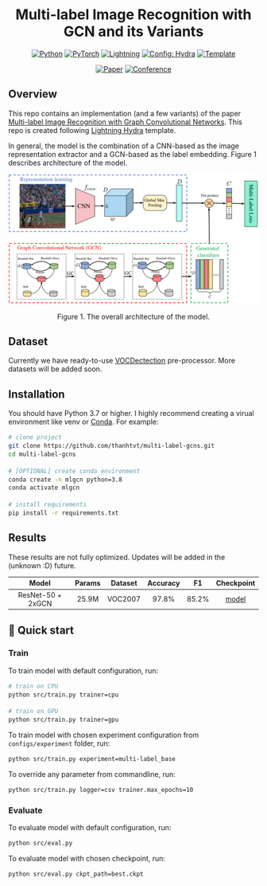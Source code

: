 <div align="center">

# Multi-label Image Recognition with GCN and its Variants

<a href="https://github.com/pre-commit/pre-commit"><img alt="Python" src="https://img.shields.io/badge/-Python_3.6+-blue?logo=python&logoColor=white"></a>
<a href="https://pytorch.org/get-started/locally/"><img alt="PyTorch" src="https://img.shields.io/badge/PyTorch-ee4c2c?logo=pytorch&logoColor=white"></a>
<a href="https://pytorchlightning.ai/"><img alt="Lightning" src="https://img.shields.io/badge/-Lightning-792ee5?logo=pytorchlightning&logoColor=white"></a>
<a href="https://hydra.cc/"><img alt="Config: Hydra" src="https://img.shields.io/badge/Config-Hydra-89b8cd"></a>
<a href="https://github.com/ashleve/lightning-hydra-template"><img alt="Template" src="https://img.shields.io/badge/-Lightning--Hydra--Template-017F2F?style=flat&logo=github&labelColor=gray"></a>

<a href="https://arxiv.org/abs/1904.03582"><img alt="Paper" src="http://img.shields.io/badge/paper-arxiv.1904.03582-B31B1B.svg"></a>
<a href="https://openaccess.thecvf.com/CVPR2019"><img alt="Conference" src="https://img.shields.io/badge/CVPR-2019-4b44ce.svg"></a>

</div>

## Overview
This repo contains an implementation (and a few variants) of the paper [Multi-label Image Recognition with Graph Convolutional Networks](https://arxiv.org/abs/1904.03582). This repo is created following [Lightning Hydra](https://github.com/ashleve/lightning-hydra-template) template.

In general, the model is the combination of a CNN-based as the image representation extractor and a GCN-based as the label embedding. Figure 1 describes architecture of the model.

<div align="center">
<img src="./static/architecture.png" alt="architecture"/>

Figure 1. The overall architecture of the model.
</div>

## Dataset

Currently we have ready-to-use [VOCDectection](https://pytorch.org/vision/stable/generated/torchvision.datasets.VOCDetection.html) pre-processor. More datasets will be added soon.

## Installation
You should have Python 3.7 or higher. I highly recommend creating a virual environment like venv or [Conda](https://docs.conda.io/en/latest/miniconda.html). For example:

```bash
# clone project
git clone https://github.com/thanhtvt/multi-label-gcns.git
cd multi-label-gcns

# [OPTIONAL] create conda environment
conda create -n mlgcn python=3.8
conda activate mlgcn

# install requirements
pip install -r requirements.txt
```

## Results
These results are not fully optimized. Updates will be added in the (unknown :D) future.

<div align='center'>

| Model | Params | Dataset |Accuracy | F1 | Checkpoint
| :---: | :---: | :---: | :---: | :---: | :---: 
| ResNet-50 + 2xGCN | 25.9M | VOC2007 | 97.8% | 85.2% | [model](https://drive.google.com/file/d/1XF5xWxuCLJUhTOOq3uuQN4R2_BuYpyFC) 

</div>

## 🚀 Quick start
### Train
To train model with default configuration, run:

```bash
# train on CPU
python src/train.py trainer=cpu

# train on GPU
python src/train.py trainer=gpu
```

To train model with chosen experiment configuration from `configs/experiment` folder, run:

```bash
python src/train.py experiment=multi-label_base
```

To override any parameter from commandline, run:

```bash
python src/train.py logger=csv trainer.max_epochs=10
```

### Evaluate
To evaluate model with default configuration, run:

```bash
python src/eval.py
```

To evaluate model with chosen checkpoint, run:
```bash
python src/eval.py ckpt_path=best.ckpt
```